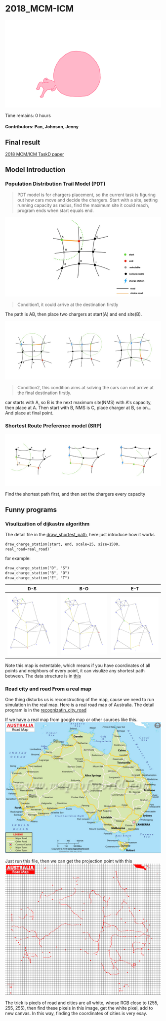 # 2018_MCM-ICM



<p align="center">
  <img src="head_run.gif">
</p>


Time remains: 0 hours

#### Contributors: Pan, Johnson, Jenny


## Final result 

[2018 MCM/ICM TaskD paper](./2018mcmthesis.pdf)

## Model Introduction 

### Population Distribution Trail Model (PDT)
> PDT model is for chargers placement, so the current task is figuring out how 
cars move and decide the chargers. Start with a site, setting running capacity as radius, find the maximum
site it could reach, program ends when start equals end.

!["condition1"](src/method1_overall.png)
> Condition1, it could arrive at the destination firstly 

The path is AB, then place two chargers at start(A) and end site(B).

![](src/fig/fig.012.jpeg)
> Condition2, this condition aims at solving the cars can not arrive at the final destination firstly. 

car starts with A, so B is the next maximum site(NMS) with A's capacity, then place at A. Then start with B, NMS is C, 
place charger at B, so on... And place at final point.

### Shortest Route Preference model (SRP)

![](src/fig/fig.011.jpeg)

Find the shortest path first, and then set the chargers every capacity

## Funny programs 

### Visulizaition of dijkastra algorithm 
The detail file in the [draw_shortest_path](/tesla_statistic/road_simulation/plot.py), here just introduce how it works 

```
draw_charge_station(start, end, scale=25, size=1500, real_road=real_road)`
```

for example: 

```
draw_charge_station("D", "S")
draw_charge_station("B", "O")
draw_charge_station("E", "T")
```

|D-S|B-O|E-T|
|:---:|:---:|:----:|
|![](tesla_statistic/D_S.png)|![](tesla_statistic/B_O.png)|![](tesla_statistic/E_T.png)|

Note this map is extentable, which means if you have coordinates of all points and neighbors of every 
point, it can visulize any shortest path between. The data structure is in [this](tesla_statistic/road_simulation/config.py)

### Read city and road From a real map 

One thing disturbs us is reconstructing of the map, cause we need to run simulation in the 
real map. Here is a real road map of Australia. The detail program is in the [recognizatin_city_road](tesla_statistic/au_map_aly.py)

If we have a real map from google map or other sources like this.
![](tesla_statistic/Australia.png)

Just run this file, then we can get the projection point with this 
![](tesla_statistic/australia_road2.png)

The trick is pixels of road and cities are all white, whose RGB close to (255, 255, 255), then find these pixels in
this image, get the white pixel, add to new canvas. In this way, finding the coordinates of cities is very esay. 




